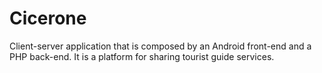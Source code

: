 # Cicerone
Client-server application that is composed by an Android front-end and a PHP back-end. It is a platform for sharing tourist guide services.
